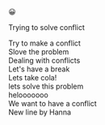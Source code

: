 <html>
<head>
<meta charset="UTF-8">
</head>
<body>

<p>&#128512;</p>

</body>
</html>
Trying to solve conflict

Try to make a conflict  
Slove the problem  
Dealing with conflicts  
Let's have a break  
Lets take cola!  
lets solve this problem  
helooooooo  
We want to have a conflict  
New line by Hanna  

